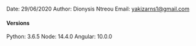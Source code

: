 Date: 29/06/2020
Author: Dionysis Ntreou
Email: yakizarns1@gmail.com


####    Versions    ####

Python: 3.6.5
Node:   14.4.0
Angular: 10.0.0



